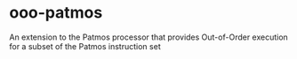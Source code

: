 # ooo-patmos
An extension to the Patmos processor that provides Out-of-Order execution for
a subset of the Patmos instruction set
